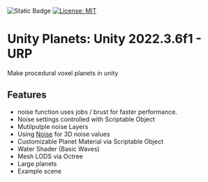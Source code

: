 ![Static Badge](https://img.shields.io/badge/Version-0.0.1a-green)
[![License: MIT](https://img.shields.io/badge/License-MIT-yellow.svg)](https://opensource.org/licenses/MIT)

# Unity Planets: Unity 2022.3.6f1 - URP
Make procedural voxel planets in unity

## Features
- noise function uses jobs / brust for faster performance.
- Noise settings controlled with Scriptable Object
- Mutilputple noise Layers
- Using [Noise](https://github.com/unbeGames/noise.git) for 3D noise values
- Customizable Planet Material via Scriptable Object
- Water Shader (Basic Waves)
- Mesh LODS via Octree
- Large planets
- Example scene
